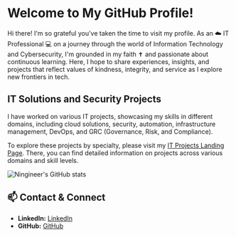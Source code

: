 # Welcome to My GitHub Profile!

Hi there! I'm so grateful you've taken the time to visit my profile. As an ☁️ IT Professional 💻 on a journey through the world of Information Technology and Cybersecurity, I'm grounded in my faith ✝️ and passionate about continuous learning. Here, I hope to share experiences, insights, and projects that reflect values of kindness, integrity, and service as I explore new frontiers in tech.

## IT Solutions and Security Projects

I have worked on various IT projects, showcasing my skills in different domains, including cloud solutions, security, automation, infrastructure management, DevOps, and GRC (Governance, Risk, and Compliance).

To explore these projects by specialty, please visit my [IT Projects Landing Page](./projects-landing.md). There, you can find detailed information on projects across various domains and skill levels.

![Ningineer's GitHub stats](https://github-readme-stats.vercel.app/api?username=ningineer&show_icons=true&theme=tokyonight)

## 📫 Contact & Connect
- **LinkedIn:** [LinkedIn](https://linkedin.com/in/ryan-rubiaco)
- **GitHub:** [GitHub](https://github.com/ningineer)
